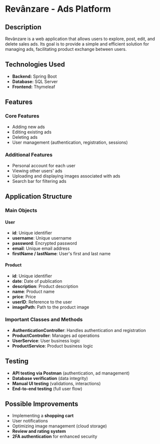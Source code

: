 # Revânzare - Ads Platform

## Description
Revânzare is a web application that allows users to explore, post, edit, and delete sales ads. Its goal is to provide a simple and efficient solution for managing ads, facilitating product exchange between users.

## Technologies Used
- **Backend:** Spring Boot
- **Database:** SQL Server
- **Frontend:** Thymeleaf

## Features
### Core Features
- Adding new ads
- Editing existing ads
- Deleting ads
- User management (authentication, registration, sessions)

### Additional Features
- Personal account for each user
- Viewing other users' ads
- Uploading and displaying images associated with ads
- Search bar for filtering ads

## Application Structure
### Main Objects
#### User
- **id**: Unique identifier
- **username**: Unique username
- **password**: Encrypted password
- **email**: Unique email address
- **firstName / lastName**: User's first and last name

#### Product
- **id**: Unique identifier
- **date**: Date of publication
- **description**: Product description
- **name**: Product name
- **price**: Price
- **userID**: Reference to the user
- **imagePath**: Path to the product image

### Important Classes and Methods
- **AuthenticationController**: Handles authentication and registration
- **ProductController**: Manages ad operations
- **UserService**: User business logic
- **ProductService**: Product business logic

## Testing
- **API testing via Postman** (authentication, ad management)
- **Database verification** (data integrity)
- **Manual UI testing** (validations, interactions)
- **End-to-end testing** (full user flow)

## Possible Improvements
- Implementing a **shopping cart**
- User notifications
- Optimizing image management (cloud storage)
- **Review and rating system**
- **2FA authentication** for enhanced security
